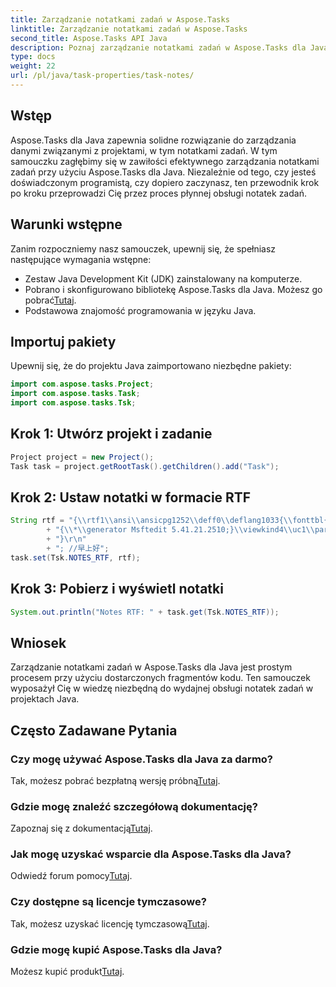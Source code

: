 ```yaml
---
title: Zarządzanie notatkami zadań w Aspose.Tasks
linktitle: Zarządzanie notatkami zadań w Aspose.Tasks
second_title: Aspose.Tasks API Java
description: Poznaj zarządzanie notatkami zadań w Aspose.Tasks dla Java. Przewodnik krok po kroku dotyczący wydajnego programowania w języku Java. Pobierz teraz bezpłatną wersję próbną!
type: docs
weight: 22
url: /pl/java/task-properties/task-notes/
---
```

## Wstęp
Aspose.Tasks dla Java zapewnia solidne rozwiązanie do zarządzania danymi związanymi z projektami, w tym notatkami zadań. W tym samouczku zagłębimy się w zawiłości efektywnego zarządzania notatkami zadań przy użyciu Aspose.Tasks dla Java. Niezależnie od tego, czy jesteś doświadczonym programistą, czy dopiero zaczynasz, ten przewodnik krok po kroku przeprowadzi Cię przez proces płynnej obsługi notatek zadań.
## Warunki wstępne
Zanim rozpoczniemy nasz samouczek, upewnij się, że spełniasz następujące wymagania wstępne:
- Zestaw Java Development Kit (JDK) zainstalowany na komputerze.
-  Pobrano i skonfigurowano bibliotekę Aspose.Tasks dla Java. Możesz go pobrać[Tutaj](https://releases.aspose.com/tasks/java/).
- Podstawowa znajomość programowania w języku Java.
## Importuj pakiety
Upewnij się, że do projektu Java zaimportowano niezbędne pakiety:
```java
import com.aspose.tasks.Project;
import com.aspose.tasks.Task;
import com.aspose.tasks.Tsk;
```
## Krok 1: Utwórz projekt i zadanie
```java
Project project = new Project();
Task task = project.getRootTask().getChildren().add("Task");
```
## Krok 2: Ustaw notatki w formacie RTF
```java
String rtf = "{\\rtf1\\ansi\\ansicpg1252\\deff0\\deflang1033{\\fonttbl{\\f0\\fnil\\fcharset134 SimSun;}{\\f1\\fnil\\fcharset0 Calibri;}}\r\n"
        + "{\\*\\generator Msftedit 5.41.21.2510;}\\viewkind4\\uc1\\pard\\sa200\\sl276\\slmult1\\lang9\\f0\\fs22\\'d4\\'e7\\'c9\\'cf\\'ba\\'c3\\f1\\par\r\n"
        + "}\r\n"
        + "; //早上好";
task.set(Tsk.NOTES_RTF, rtf);
```
## Krok 3: Pobierz i wyświetl notatki
```java
System.out.println("Notes RTF: " + task.get(Tsk.NOTES_RTF));
```
## Wniosek
Zarządzanie notatkami zadań w Aspose.Tasks dla Java jest prostym procesem przy użyciu dostarczonych fragmentów kodu. Ten samouczek wyposażył Cię w wiedzę niezbędną do wydajnej obsługi notatek zadań w projektach Java.
## Często Zadawane Pytania
### Czy mogę używać Aspose.Tasks dla Java za darmo?
 Tak, możesz pobrać bezpłatną wersję próbną[Tutaj](https://releases.aspose.com/).
### Gdzie mogę znaleźć szczegółową dokumentację?
 Zapoznaj się z dokumentacją[Tutaj](https://reference.aspose.com/tasks/java/).
### Jak mogę uzyskać wsparcie dla Aspose.Tasks dla Java?
 Odwiedź forum pomocy[Tutaj](https://forum.aspose.com/c/tasks/15).
### Czy dostępne są licencje tymczasowe?
 Tak, możesz uzyskać licencję tymczasową[Tutaj](https://purchase.aspose.com/temporary-license/).
### Gdzie mogę kupić Aspose.Tasks dla Java?
 Możesz kupić produkt[Tutaj](https://purchase.aspose.com/buy).